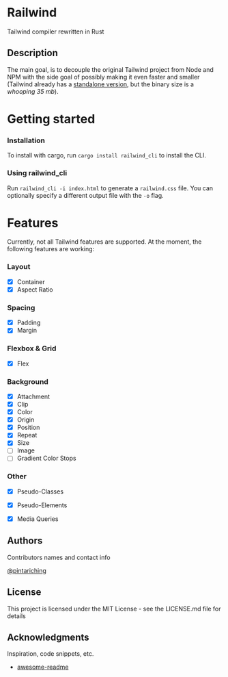 # Railwind

Tailwind compiler rewritten in Rust

## Description

The main goal, is to decouple the original Tailwind project from Node and NPM with the side goal of possibly making it even faster and smaller (Tailwind already has a [standalone version](https://tailwindcss.com/blog/standalone-cli), but the binary size is a *whooping 35 mb*).

# Getting started

### Installation

To install with cargo, run `cargo install railwind_cli` to install the CLI.

### Using railwind_cli

Run `railwind_cli -i index.html` to generate a `railwind.css` file. You can optionally specify a different output file with the `-o` flag.

# Features

Currently, not all Tailwind features are supported. At the moment, the following features are working:

### Layout
- [x] Container
- [x] Aspect Ratio

### Spacing
- [x] Padding
- [x] Margin

### Flexbox & Grid
- [x] Flex

### Background
- [x] Attachment
- [x] Clip
- [x] Color
- [x] Origin
- [x] Position
- [x] Repeat
- [x] Size
- [ ] Image
- [ ] Gradient Color Stops

### Other
- [x] Pseudo-Classes
- [x] Pseudo-Elements
- [x] Media Queries


## Authors

Contributors names and contact info

[@pintariching](https://github.com/pintariching)

## License

This project is licensed under the MIT License - see the LICENSE.md file for details

## Acknowledgments

Inspiration, code snippets, etc.
* [awesome-readme](https://github.com/matiassingers/awesome-readme)

